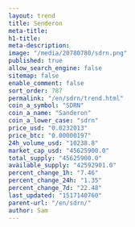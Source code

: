 ```yaml
---
layout: trend
title: Senderon
meta-title: 
h1-title: 
meta-description: 
image: "/media/20780780/sdrn.png"
published: true
allow_search_engine: false
sitemap: false
enable_comment: false
sort_order: 787
permalink: "/en/sdrn/trend.html"
coin_a_symbol: "SDRN"
coin_a_name: "Sanderon"
coin_a_lower_case: "sdrn"
price_usd: "0.0232013"
price_btc: "0.00000197"
24h_volume_usd: "10238.8"
market_cap_usd: "45625900.0"
total_supply: "45625900.0"
available_supply: "42592901.0"
percent_change_1h: "7.46"
percent_change_24h: "1.35"
percent_change_7d: "22.48"
last_updated: "1517140760"
parent-url: "/en/sdrn/"
author: Sam
---
```


